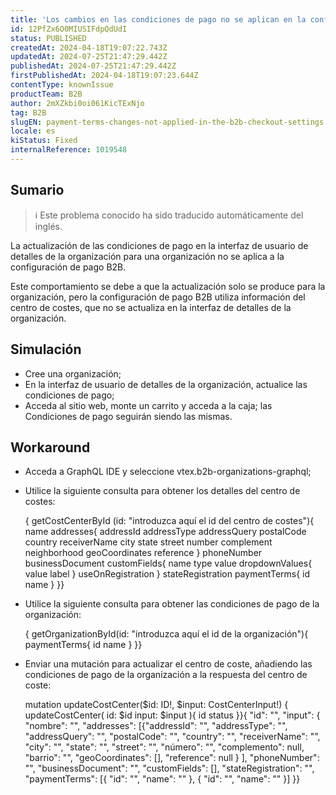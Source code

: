 ```yaml
---
title: 'Los cambios en las condiciones de pago no se aplican en la configuración del pago B2B'
id: 12PfZx6O0MIUSIFdpQdUdI
status: PUBLISHED
createdAt: 2024-04-18T19:07:22.743Z
updatedAt: 2024-07-25T21:47:29.442Z
publishedAt: 2024-07-25T21:47:29.442Z
firstPublishedAt: 2024-04-18T19:07:23.644Z
contentType: knownIssue
productTeam: B2B
author: 2mXZkbi0oi061KicTExNjo
tag: B2B
slugEN: payment-terms-changes-not-applied-in-the-b2b-checkout-settings
locale: es
kiStatus: Fixed
internalReference: 1019548
---
```


## Sumario

>ℹ️ Este problema conocido ha sido traducido automáticamente del inglés.


La actualización de las condiciones de pago en la interfaz de usuario de detalles de la organización para una organización no se aplica a la configuración de pago B2B.

Este comportamiento se debe a que la actualización solo se produce para la organización, pero la configuración de pago B2B utiliza información del centro de costes, que no se actualiza en la interfaz de detalles de la organización.



## Simulación



- Cree una organización;
- En la interfaz de usuario de detalles de la organización, actualice las condiciones de pago;
- Acceda al sitio web, monte un carrito y acceda a la caja; las Condiciones de pago seguirán siendo las mismas.



## Workaround



- Acceda a GraphQL IDE y seleccione vtex.b2b-organizations-graphql;
- Utilice la siguiente consulta para obtener los detalles del centro de costes:

    { getCostCenterById (id: "introduzca aquí el id del centro de costes"){ name addresses{ addressId addressType addressQuery postalCode country receiverName city state street number complement neighborhood geoCoordinates reference } phoneNumber businessDocument customFields{ name type value dropdownValues{ value label } useOnRegistration } stateRegistration paymentTerms{ id name } }}

- Utilice la siguiente consulta para obtener las condiciones de pago de la organización:

    { getOrganizationById(id: "introduzca aquí el id de la organización"){ paymentTerms{ id name } }}



- Enviar una mutación para actualizar el centro de coste, añadiendo las condiciones de pago de la organización a la respuesta del centro de coste:

    mutation updateCostCenter($id: ID!, $input: CostCenterInput!) { updateCostCenter( id: $id input: $input ){ id status }}{ "id": "", "input": { "nombre": "", "addresses": [{"addressId": "", "addressType": "", "addressQuery": "", "postalCode": "", "country": "", "receiverName": "", "city": "", "state": "", "street": "", "número": "", "complemento": null, "barrio": "", "geoCoordinates": [], "reference": null } ], "phoneNumber": "", "businessDocument": "", "customFields": [], "stateRegistration": "", "paymentTerms": [{ "id": "", "name": "" }, { "id": "", "name": "" }] }}







